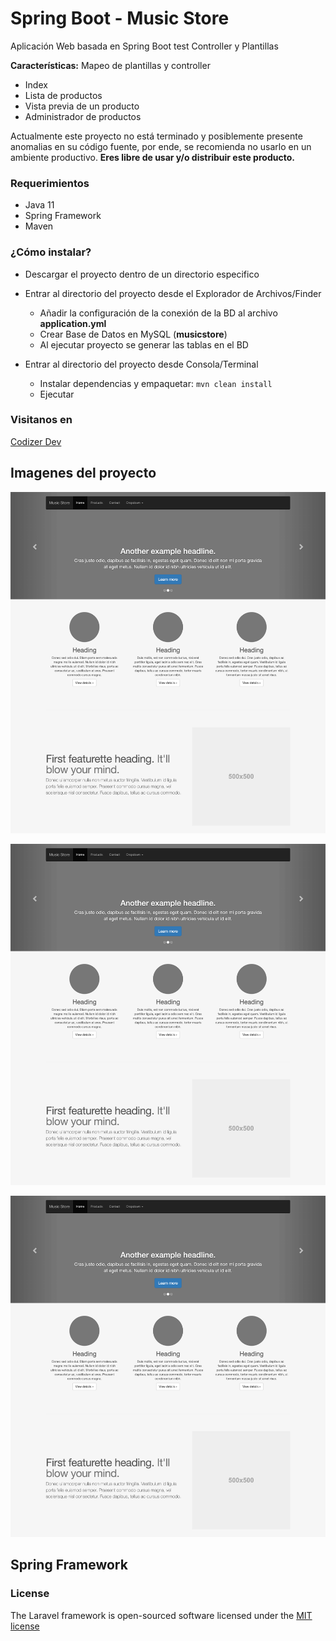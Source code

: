 # Spring Boot - Music Store
Aplicación Web basada en Spring Boot test Controller y Plantillas

**Características:**
Mapeo de plantillas y controller

* Index
* Lista de productos
* Vista previa de un producto
* Administrador de productos

Actualmente este proyecto no está terminado y posiblemente presente anomalias en su código fuente, por ende, se recomienda no usarlo en un ambiente productivo.
**Eres libre de usar y/o distribuir este producto.**

### Requerimientos
* Java 11
* Spring Framework
* Maven

### ¿Cómo instalar?

* Descargar el proyecto dentro de un directorio especifico
* Entrar al directorio del proyecto desde el Explorador de Archivos/Finder

    - Añadir la configuración de la conexión de la BD al archivo **application.yml**
    - Crear Base de Datos en MySQL (**musicstore**)
    - Al ejecutar proyecto se generar las tablas en el BD


* Entrar al directorio del proyecto desde Consola/Terminal

    - Instalar dependencias y empaquetar: `mvn clean install`
    - Ejecutar


### Visitanos en
[Codizer Dev](hhttps://codizer.com.mx/)


## Imagenes del proyecto
![Pantalla principal](https://github.com/adrianortiz/MusicStore/blob/master/src/main/resources/static/media/git-hub-img/codizer-music-store-01.png)

![Pantalla Lista productos](https://github.com/adrianortiz/MusicStore/blob/master/src/main/resources/static/media/git-hub-img/codizer-music-store-01.png)

![Pantalla Administrador](https://github.com/adrianortiz/MusicStore/blob/master/src/main/resources/static/media/git-hub-img/codizer-music-store-01.png)


## Spring Framework

### License

The Laravel framework is open-sourced software licensed under the [MIT license](http://opensource.org/licenses/MIT)